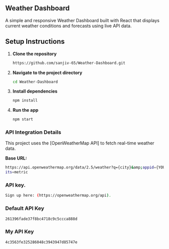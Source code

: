## Weather Dashboard

A simple and responsive Weather Dashboard built with React that displays current weather conditions and forecasts using live API data.

## Setup Instructions
1. **Clone the repository**

    ```bash
    https://github.com/sanjiv-65/Weather-Dashboard.git
    ```

2. **Navigate to the project directory**

    ```bash
    cd Weather-Dashboard
    ```

3. **Install dependencies**

    ```bash
    npm install
    ```

4. **Run the app**

    ```bash
    npm start
    ```




### **API Integration Details**

This project uses the [OpenWeatherMap API] to fetch real-time weather data.

 **Base URL:** 
 ```bash
 https://api.openweathermap.org/data/2.5/weather?q={city}&amp;appid={YOUR_API_KEY}&amp;un
its=metric
```
### API key.
```bash
Sign up here: (https://openweathermap.org/api).
```
### Default API Key
```bash
261396fade37f8bc4718c9c5ccca888d
```
### My API Key
```bash
4c3563fe325286048c3943947d85747e
```

